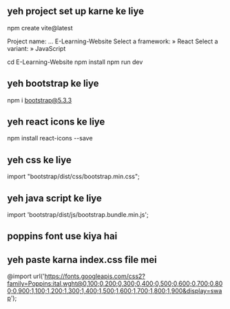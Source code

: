 ## yeh project set up karne ke liye
npm create vite@latest

Project name: ... E-Learning-Website
Select a framework: »  React
Select a variant: » JavaScript

  cd E-Learning-Website
  npm install
  npm run dev

## yeh bootstrap ke liye
   npm i bootstrap@5.3.3

## yeh react icons ke liye   
   npm install react-icons --save    

## yeh css ke liye
   import "bootstrap/dist/css/bootstrap.min.css";
   
## yeh java script ke liye   
   import 'bootstrap/dist/js/bootstrap.bundle.min.js';

## poppins font use kiya hai
## yeh paste karna index.css file mei
  @import url('https://fonts.googleapis.com/css2?family=Poppins:ital,wght@0,100;0,200;0,300;0,400;0,500;0,600;0,700;0,800;0,900;1,100;1,200;1,300;1,400;1,500;1,600;1,700;1,800;1,900&display=swap');   
   


